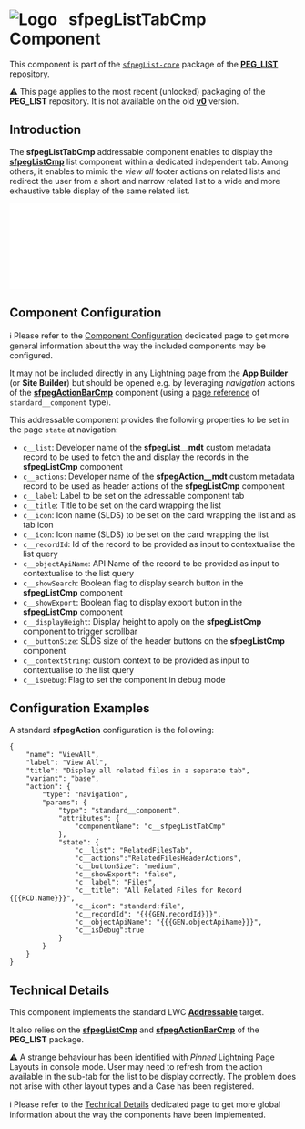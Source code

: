 # ![Logo](/media/Logo.png) &nbsp; **sfpegListTabCmp** Component

This component is part of the [`sfpegList-core`](/help/sfpegListPkgCore.md) package
of the **[PEG_LIST](/README.md)** repository.

⚠️ This page applies to the most recent (unlocked) packaging of the **PEG_LIST** repository.
It is not available on the old **[v0](https://github.com/pegros/PEG_LIST/tree/v0)** version.


## Introduction

The **sfpegListTabCmp** addressable component enables to display the **[sfpegListCmp](/help/sfpegListCmp.md)**
list component within a dedicated independent tab. Among others, it enables to mimic the _view all_
footer actions on related lists and redirect the user from a short and narrow related list to a wide
and more exhaustive table display of the same related list.

![sfpegListTabCmp Display](/help/sfpegListTabCmp.md)


## Component Configuration

ℹ️ Please refer to the [Component Configuration](/help/configuration.md) dedicated page to 
get more general information about the way the included components may be configured. 

It may not be included directly in any Lightning page from the **App Builder** (or **Site Builder**)
but should be opened e.g. by leveraging *navigation* actions of the  **[sfpegActionBarCmp](/help/sfpegActionBarCmp.md)**
component (using a [page reference](https://developer.salesforce.com/docs/platform/lwc/guide/reference-page-reference-type.html) of `standard__component` type).

This addressable component provides the following properties to be set in the page `state` at 
navigation:
* `c__list`: Developer name of the **sfpegList__mdt** custom metadata record to be used to fetch
the and display the records in the **sfpegListCmp** component
* `c__actions`: Developer name of the **sfpegAction__mdt** custom metadata record to be used as
header actions of the **sfpegListCmp** component
* `c__label`: Label to be set on the adressable component tab
* `c__title`: Title to be set on the card wrapping the list
* `c__icon`: Icon name (SLDS) to be set on the card wrapping the list and as tab icon
* `c__icon`: Icon name (SLDS) to be set on the card wrapping the list
* `c__recordId`: Id of the record to be provided as input to contextualise the list query
* `c__objectApiName`: API Name of the record to be provided as input to contextualise to the list query
* `c__showSearch`: Boolean flag to display search button in the **sfpegListCmp** component
* `c__showExport`: Boolean flag to display export button in the **sfpegListCmp** component
* `c__displayHeight`: Display height to apply on the **sfpegListCmp** component to trigger scrollbar
* `c__buttonSize`: SLDS size of the header buttons on the **sfpegListCmp** component
* `c__contextString`: custom context to be provided as input to contextualise to the list query
* `c__isDebug`: Flag to set the component in debug mode


## Configuration Examples

A standard **sfpegAction** configuration is the following:
```
{
    "name": "ViewAll",
    "label": "View All",
    "title": "Display all related files in a separate tab",
    "variant": "base",
    "action": {
        "type": "navigation",
        "params": {
            "type": "standard__component",
            "attributes": {
                "componentName": "c__sfpegListTabCmp"
            },
            "state": {
                "c__list": "RelatedFilesTab",
                "c__actions":"RelatedFilesHeaderActions",
                "c__buttonSize": "medium",
                "c__showExport": "false",
                "c__label": "Files",
                "c__title": "All Related Files for Record {{{RCD.Name}}}",
                "c__icon": "standard:file",
                "c__recordId": "{{{GEN.recordId}}}",
                "c__objectApiName": "{{{GEN.objectApiName}}}",
                "c__isDebug":true
            }
        }
    }
}
```

## Technical Details

This component implements the standard LWC **[Addressable](https://developer.salesforce.com/docs/platform/lwc/guide/use-navigate-url-addressable.html?q=lightning__UrlAddressable)** target.

It also relies on the **[sfpegListCmp](/help/sfpegListCmp.md)** and **[sfpegActionBarCmp](/help/sfpegActionBarCmp.md)**
of the **PEG_LIST** package.

⚠️ A strange behaviour has been identified with _Pinned_ Lightning Page Layouts in console mode.
User may need to refresh from the action available in the sub-tab for the list to be display correctly.
The problem does not arise with other layout types and a Case has been registered.

ℹ️ Please refer to the [Technical Details](/help/technical.md) dedicated page to 
get more global information about the way the components have been implemented.
